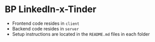 # BP LinkedIn-x-Tinder

* Frontend code resides in `client`
* Backend code resides in `server`
* Setup instructions are located in the `README.md` files in each folder 